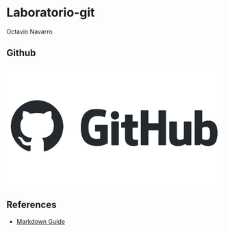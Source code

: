 # Laboratorio-git
Octavio Navarro

## Github

![Github logo](/images/github-logo.png)

## References

- [Markdown Guide](https://www.markdownguide.org/)